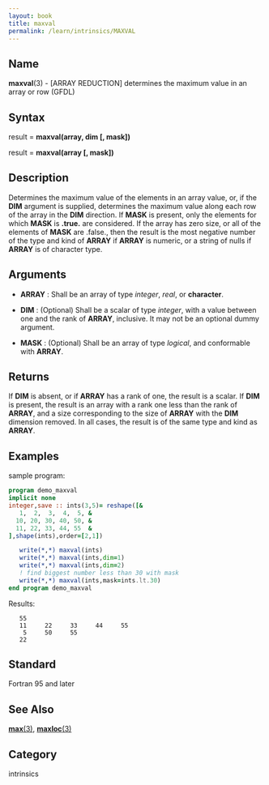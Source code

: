 ```yaml
---
layout: book
title: maxval
permalink: /learn/intrinsics/MAXVAL
---
```

## __Name__

__maxval__(3) - \[ARRAY REDUCTION\] determines the maximum value in an array or row
(GFDL)

## __Syntax__

result = __maxval(array, dim \[, mask\])__

result = __maxval(array \[, mask\])__

## __Description__

Determines the maximum value of the elements in an array value, or, if
the __DIM__ argument is supplied, determines the maximum value along each
row of the array in the __DIM__ direction. If __MASK__ is present, only the
elements for which __MASK__ is __.true.__ are considered. If the array has zero
size, or all of the elements of __MASK__ are .false., then the result is the
most negative number of the type and kind of __ARRAY__ if __ARRAY__ is numeric,
or a string of nulls if __ARRAY__ is of character type.

## __Arguments__

  - __ARRAY__
    : Shall be an array of type _integer_, _real_, or __character__.

  - __DIM__
    : (Optional) Shall be a scalar of type _integer_, with a value between
    one and the rank of __ARRAY__, inclusive. It may not be an optional
    dummy argument.

  - __MASK__
    : (Optional) Shall be an array of type _logical_, and conformable with
    __ARRAY__.

## __Returns__

If __DIM__ is absent, or if __ARRAY__ has a rank of one, the result is a scalar.
If __DIM__ is present, the result is an array with a rank one less than the
rank of __ARRAY__, and a size corresponding to the size of __ARRAY__ with the
__DIM__ dimension removed. In all cases, the result is of the same type and
kind as __ARRAY__.

## __Examples__

sample program:

```fortran
program demo_maxval
implicit none
integer,save :: ints(3,5)= reshape([&
   1,  2,  3,  4,  5, &
  10, 20, 30, 40, 50, &
  11, 22, 33, 44, 55  &
],shape(ints),order=[2,1])

   write(*,*) maxval(ints)
   write(*,*) maxval(ints,dim=1)
   write(*,*) maxval(ints,dim=2)
   ! find biggest number less than 30 with mask
   write(*,*) maxval(ints,mask=ints.lt.30)
end program demo_maxval
```

Results:

```
   55
   11     22     33     44     55
    5     50     55
   22
```

## __Standard__

Fortran 95 and later

## __See Also__

[__max__(3)](MAX), [__maxloc__(3)](MAXLOC)

## __Category__

intrinsics
